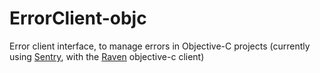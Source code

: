 # ErrorClient-objc
Error client interface, to manage errors in Objective-C projects (currently using [Sentry](https://getsentry.com/welcome/), with the [Raven](https://github.com/getsentry/raven-objc) objective-c client)
